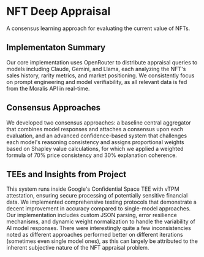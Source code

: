 # NFT Deep Appraisal

A consensus learning approach for evaluating the current value of NFTs. 

## Implementaton Summary
Our core implementation uses OpenRouter to distribute appraisal queries to models including Claude, Gemini, and Llama, each analyzing the NFT's sales history, rarity metrics, and market positioning. We consistently focus on prompt engineering and model verifiability, as all relevant data is fed from the Moralis API in real-time. 

## Consensus Approaches
We developed two consensus approaches: a baseline central aggregator that combines model responses and attaches a consensus upon each evaluation, and an advanced confidence-based system that challenges each model's reasoning consistency and assigns proportional weights based on Shapley value calculations, for which we applied a weighted formula of 70% price consistency and 30% explanation coherence. 


## TEEs and Insights from Project
This system runs inside Google's Confidential Space TEE with vTPM attestation, ensuring secure processing of potentially sensitive financial data. We implemented comprehensive testing protocols that demonstrate a decent improvement in accuracy compared to single-model approaches. Our implementation includes custom JSON parsing, error resilience mechanisms, and dynamic weight normalization to handle the variability of AI model responses. There were interestingly quite a few inconsistencies noted as different approaches performed better on different iterations (sometimes even single model ones), as this can largely be attributed to the inherent subjective nature of the NFT appraisal problem.
